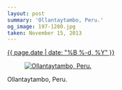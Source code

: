 ```yaml
---
layout: post
summary: 'Ollantaytambo, Peru.'
og_image: 197-1280.jpg
taken: November 15, 2013
---
```


<div class="post">
 <time>
  <a href="/197">
   {{ page.date | date: "%B %-d, %Y" }}
  </a>
 </time>
 <a href="/197">
  <figure data-taken="11/15/2013">
   <img alt="Ollantaytambo, Peru." sizes="(min-width: 700px) 50vw, calc(100vw - 2rem)" src="{{ site.assets_url }}/197-640.jpg" srcset="{{ site.assets_url }}/197-1280.jpg 1280w, {{ site.assets_url }}/197-960.jpg 960w, {{ site.assets_url }}/197-640.jpg 640w, {{ site.assets_url }}/197-320.jpg 320w"/>
  </figure>
 </a>
 <span>
  Ollantaytambo, Peru.
 </span>
</div>

